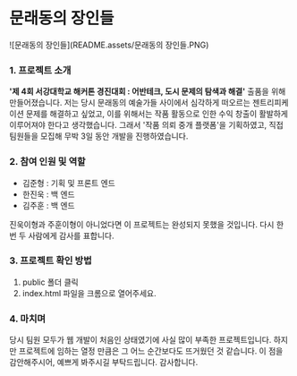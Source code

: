 # 문래동의 장인들

![문래동의 장인들](README.assets/문래동의 장인들.PNG)

### 1. 프로젝트 소개

**'제 4회 서강대학교 해커톤 경진대회 : 어반테크, 도시 문제의 탐색과 해결'** 출품을 위해 만들어졌습니다. 저는 당시 문래동의 예술가들 사이에서 심각하게 떠오르는 젠트리피케이션 문제를 해결하고 싶었고, 이를 위해서는 작품 활동으로 인한 수익 창출이 활발하게 이루어져야 한다고 생각했습니다. 그래서 '작품 의뢰 중개 플랫폼'을 기획하였고, 직접 팀원들을 모집해 무박 3일 동안 개발을 진행하였습니다.



### 2. 참여 인원 및 역할

- 김준형 : 기획 및 프론트 엔드
- 한진욱 : 백 엔드
- 김주훈 : 백 엔드

진욱이형과 주훈이형이 아니었다면 이 프로젝트는 완성되지 못했을 것입니다. 다시 한 번 두 사람에게 감사를 표합니다.



### 3. 프로젝트 확인 방법

1. public 폴더 클릭
2. index.html 파일을 크롬으로 열어주세요.



### 4. 마치며

당시 팀원 모두가 웹 개발이 처음인 상태였기에 사실 많이 부족한 프로젝트입니다. 하지만 프로젝트에 임하는 열정 만큼은 그 어느 순간보다도 뜨거웠던 것 같습니다. 이 점을 감안해주시어, 예쁘게 봐주시길 부탁드립니다. 감사합니다. 